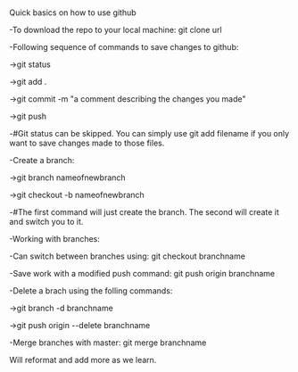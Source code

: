 # 
Quick basics on how to use github

-To download the repo to your local machine: git clone url

-Following sequence of commands to save changes to github:

->git status

->git add . 

->git commit -m "a comment describing the changes you made"

->git push

-#Git status can be skipped. You can simply use git add filename if you only want to save changes made   to   those files. 


-Create a branch: 

->git branch nameofnewbranch

->git checkout -b nameofnewbranch 

-#The first command will just create the branch. The second will create it and switch you to it.


-Working with branches:

-Can switch between branches using: git checkout branchname

-Save work with a modified push command: git push origin branchname

-Delete a brach using the folling commands:

->git branch -d branchname

->git push origin --delete branchname

-Merge branches with master: git merge branchname


Will reformat and add more as we learn.

